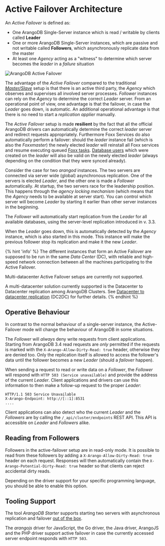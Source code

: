 Active Failover Architecture
============================

An _Active Failover_ is defined as:

- One ArangoDB Single-Server instance which is read / writable by clients called **Leader**
- One or more ArangoDB Single-Server instances, which are passive and not writable 
  called **Followers**, which asynchronously replicate data from the master
- At least one _Agency_ acting as a "witness" to determine which server becomes the _leader_
  in a _failure_ situation

![ArangoDB Active Failover](leader-follower.png)

The advantage of the _Active Failover_ compared to the traditional [_Master/Slave_](../MasterSlave/README.md)
setup is that there is an active third party, the _Agency_ which observes and supervises
all involved server processes. _Follower_ instances can rely on the _Agency_ to
determine the correct _Leader_ server. From an operational point of view, one advantage is that
the failover, in case the _Leader_ goes down, is automatic. An additional operational
advantage is that there is no need to start a _replication applier_ manually.

The _Active Failover_ setup is made **resilient** by the fact that all the official
ArangoDB drivers can automatically determine the correct _leader_ server and
redirect requests appropriately. Furthermore Foxx Services do also automatically
perform a failover: should the _leader_ instance fail (which is also the _Foxxmaster_)
the newly elected _leader_ will reinstall all Foxx services and resume executing
queued [Foxx tasks](../../../Foxx/Guides/Scripts.md).
[Database users](../../../Administration/ManagingUsers/README.md)
which were created on the _leader_ will also be valid on the newly elected _leader_
(always depending on the condition that they were synced already).

Consider the case for two *arangod* instances. The two servers are connected via
server wide (global) asynchronous replication. One of the servers is
elected _Leader_, and the other one is made a _Follower_ automatically. At startup,
the two servers race for the leadership position. This happens through the _agency
locking mechanism_ (which means that the _Agency_ needs to be available at server start).
You can control which server will become _Leader_ by starting it earlier than
other server instances in the beginning.

The _Follower_ will automatically start replication from the _Leader_ for all
available databases, using the server-level replication introduced in v. 3.3.

When the _Leader_ goes down, this is automatically detected by the _Agency_
instance, which is also started in this mode. This instance will make the
previous follower stop its replication and make it the new _Leader_.

{% hint 'info' %}
The different instances that form an Active Failover are supposed to be run in the same
_Data Center_ (DC), with reliable and high-speed network connection between
all the machines participating to the Active Failover.

Multi-datacenter Active Failover setups are currently not supported.

A multi-datacenter solution currently supported is the Datacenter to Datacenter replication
among ArangoDB Clusters. See [Datacenter to datacenter replication](../DC2DC/README.md)
(DC2DC) for further details.
{% endhint %}

Operative Behaviour
-------------------

In contrast to the normal behaviour of a single-server instance, the Active-Failover
mode will change the behaviour of ArangoDB in some situations.

The _Follower_ will _always_ deny write requests from client applications.  Starting from ArangoDB 3.4
read requests are _only_ permitted if the requests is marked with the `X-Arango-Allow-Dirty-Read: true` header,
otherwise they are denied too.
Only the replication itself is allowed to access the follower's data until the
follower becomes a new _Leader_ (should a _failover_ happen).

When sending a request to read or write data on a _Follower_, the _Follower_ will
respond with `HTTP 503 (Service unavailable)` and provide the address of
the current _Leader_. Client applications and drivers can use this information to
then make a follow-up request to the proper _Leader_:

```
HTTP/1.1 503 Service Unavailable
X-Arango-Endpoint: http://[::1]:8531
....
```

Client applications can also detect who the current _Leader_ and the _Followers_
are by calling the `/_api/cluster/endpoints` REST API. This API is accessible
on _Leader_ and _Followers_ alike.

Reading from Followers
----------------------

Followers in the active-failover setup are in read-only mode. It is possible to read from these
followers by adding a `X-Arango-Allow-Dirty-Read: true` header on each request. Responses will then automatically
contain the `X-Arango-Potential-Dirty-Read: true` header so that clients can reject accidental dirty reads.

Depending on the driver support for your specific programming language, you should be able
to enable this option.

Tooling Support
---------------

The tool _ArangoDB Starter_ supports starting two servers with asynchronous
replication and failover [out of the box](../../../Deployment/ActiveFailover/UsingTheStarter.md).

The _arangojs_ driver for JavaScript, the Go driver, the Java driver, ArangoJS and
the PHP driver support active failover in case the currently accessed server endpoint
responds with `HTTP 503`.
